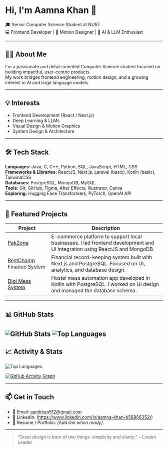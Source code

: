 # Hi, I'm Aamna Khan 👋

🎓 Senior Computer Science Student at NUST  
💻 Frontend Developer | 🎨 Motion Designer | 🤖 AI & LLM Enthusiast  

---

## 👩‍💻 About Me

I'm a passionate and detail-oriented Computer Science student focused on building impactful, user-centric products.  
My work bridges frontend engineering, motion design, and a growing interest in AI and large language models.

---

## 💡 Interests

- Frontend Development (React / Next.js)
- Deep Learning & LLMs
- Visual Design & Motion Graphics
- System Design & Architecture

---

## 🛠 Tech Stack

**Languages:** Java, C, C++, Python, SQL, JavaScript, HTML, CSS  
**Frameworks & Libraries:** ReactJS, Next.js, Laravel (basic), Kotlin (basic), TailwindCSS  
**Databases:** PostgreSQL, MongoDB, MySQL  
**Tools:** Git, GitHub, Figma, After Effects, Illustrator, Canva  
**Exploring:** Hugging Face Transformers, PyTorch, OpenAI API

---

## 📌 Featured Projects

| Project | Description |
|--------|-------------|
| [PakZone](https://github.com/your-AamnaKhan-Dev/PakZone-Ecommerce) | E-commerce platform to support local businesses. I led frontend development and UI integration using ReactJS and MongoDB. |
| [RestChamp Finance System](https://github.com/your-AamnaKhan-Dev/RestChamp-Finance-System) | Financial record-keeping system built with Next.js and PostgreSQL. Focused on UI, analytics, and database design. |
| [Digi Mess System](https://github.com/your-AamnaKhan-Dev/Digi-Mess-System) | Hostel mess automation app developed in Kotlin with PostgreSQL. I worked on UI design and managed the database schema. |

---

## 📊 GitHub Stats

![GitHub Stats](https://github-readme-stats.vercel.app/api?username=AamnaKhan-Dev&show_icons=true&theme=default)
![Top Languages](https://github-readme-stats.vercel.app/api/top-langs/?username=AamnaKhan-Dev&layout=compact&theme=default)
---

## 📈 Activity & Stats

![Top Languages](https://github-readme-stats.vercel.app/api/top-langs/?username=AamnaKhan-Dev&layout=compact&theme=tokyonight)

[![GitHub Activity Graph](https://github-readme-activity-graph.vercel.app/graph?username=AamnaKhan-Dev&theme=react-dark)](https://github.com/AamnaKhan-Dev)

---

## 📫 Get in Touch

- 📧 Email: aamkhan512@gmail.com  
- 💼 LinkedIn: (https://www.linkedin.com/in/aamna-khan-b56866352/)  
- 📄 Resume / Portfolio: *[Add link when ready]*

---

> “Great design is born of two things: simplicity and clarity.” – Lindon Leader
